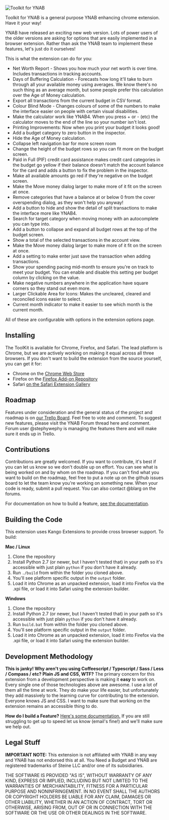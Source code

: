 ![Toolkit for YNAB](http://i.imgur.com/SJhwBpU.png "Toolkit for YNAB")

Toolkit for YNAB is a general purpose YNAB enhancing chrome extension. Have it your way!

YNAB have released an exciting new web version. Lots of power users of the older
versions are asking for options that are easily implemented in a browser extension.
Rather than ask the YNAB team to implement these features, let's just do it
ourselves!

This is what the extension can do for you:

- Net Worth Report - Shows you how much your net worth is over time. Includes transactions in tracking accounts.
- Days of Buffering Calculation - Forecasts how long it'll take to burn through all your available money using averages. We know there's no such thing as an average month, but some people prefer this calculation over the Age of Money calculation.
- Export all transactions from the current budget in CSV format.
- Colour Blind Mode - Changes colours of some of the numbers to make the interface easier on people with certain visual disabilities.
- Make the calculator work like YNAB4. When you press + or - (etc) the calculator moves to the end of the line so your number isn't lost.
- Printing Improvements: Now when you print your budget it looks good!
- Add a budget category to zero button in the inspector.
- Hide the Age of Money calculation.
- Collapse left navigation bar for more screen room
- Change the height of the budget rows so you can fit more on the budget screen.
- Paid in Full (PIF) credit card assistance makes credit card categories in the budget go yellow if their balance doesn't match the account balance for the card and adds a button to fix the problem in the inspector.
- Make all available amounts go red if they're negative on the budget screen.
- Make the Move money dialog larger to make more of it fit on the screen at once.
- Remove categories that have a balance at or below 0 from the cover overspending dialog, as they won't help you anyway!
- Add a button to hide and show the detail of split transactions to make the interface more like YNAB4.
- Search for target category when moving money with an autocomplete you can type into.
- Add a button to collapse and expand all budget rows at the top of the budget screen.
- Show a total of the selected transactions in the account view.
- Make the Move money dialog larger to make more of it fit on the screen at once.
- Add a setting to make enter just save the transaction when adding transactions.
- Show your spending pacing mid-month to ensure you're on track to meet your budget. You can enable and disable this setting per budget column by clicking on the value.
- Make negative numbers anywhere in the application have square corners so they stand out even more.
- Larger Clickable Area for Icons: Makes the uncleared, cleared and reconciled icons easier to select.
- Current month indicator to make it easier to see which month is the current month.

All of these are configurable with options in the extension options page.

Installing
---------------
The ToolKit is available for Chrome, Firefox, and Safari. The lead platform is Chrome, but we are actively working on making it equal across all three browsers.
If you don't want to build the extension from the source yourself, you can get it for:

- Chrome on the [Chrome Web Store](https://chrome.google.com/webstore/detail/toolkit-for-ynab/lmhdkkhepllpnondndgpgclfjnlofgjl)
- Firefox on the [Firefox Add-on Repository](https://addons.mozilla.org/firefox/addon/toolkit-for-ynab/)
- Safari [on the Safari Extension Gallery](https://safari-extensions.apple.com/details/?id=com.kangoextensions.ynabenhanced-7M68YQDBSE)

Roadmap
-------

Features under consideration and the general status of the project and roadmap is on [our Trello Board](https://trello.com/b/EzOvXlil/ynab-enhanced-roadmap). Feel free to vote and comment. To suggest new features, please visit the YNAB Forum thread here and comment. Forum user @stephywephy is managing the features there and will make sure it ends up in Trello.

Contributions
-------------

Contributions are greatly welcomed. If you want to contribute, it's best if you can let us know so we don't double up on effort. You can see what is being worked on and by whom on the roadmap. If you can't find what you want to build on the roadmap, feel free to put a note up on the github issues board to let the team know you're working on something new. When your code is ready, submit a pull request. You can also contact @blarg on the forums.

For documentation on how to build a feature, [see the documentation](https://github.com/blargity/toolkit-for-ynab/blob/master/src/common/res/features/HOW_TO_BUILD_FEATURES.md).

Building the Code
-----------------
This extension uses Kango Extensions to provide cross browser support. To build:

**Mac / Linux**

1. Clone the repository
1. Install Python 2.7 (or newer, but I haven't tested that) in your path so it's accessible with just plain ```python``` if you don't have it already.
1. Run ```./build``` from within the folder you cloned above.
1. You'll see platform specific output in the ```output``` folder.
1. Load it into Chrome as an unpacked extension, load it into Firefox via the .xpi file, or load it into Safari using the extension builder.

**Windows**

1. Clone the repository
1. Install Python 2.7 (or newer, but I haven't tested that) in your path so it's accessible with just plain ```python``` if you don't have it already.
1. Run ```build.bat``` from within the folder you cloned above.
1. You'll see platform specific output in the ```output``` folder.
1. Load it into Chrome as an unpacked extension, load it into Firefox via the .xpi file, or load it into Safari using the extension builder.

Development Methodology
-----------------------

**This is janky! Why aren't you using Coffeescript / Typescript / Sass / Less / Compass / etc? Plain JS and CSS, WTF?**
The primary concern for this extension from a development perspective is making it **easy** to work on. Every single one of those technologies above are awesome. I use a lot of them all the time at work. They do make your life easier, but unfortunately they add massively to the learning curve for contributing to the extension. Everyone knows JS and CSS. I want to make sure that working on the extension remains an accessible thing to do.

**How do I build a Feature?**
[Here's some documentation.](https://github.com/blargity/toolkit-for-ynab/blob/master/src/common/res/features/HOW_TO_BUILD_FEATURES.md) If you are still struggling to get up to speed let us know (email's fine!) and we'll make sure we help out.

Legal Stuff
-----------

**IMPORTANT NOTE:** This extension is not affiliated with YNAB in any way and YNAB has not endorsed this at all. You Need a Budget and YNAB are registered trademarks of Steine LLC and/or one of its subsidiaries.

THE SOFTWARE IS PROVIDED "AS IS", WITHOUT WARRANTY OF ANY KIND, EXPRESS OR
IMPLIED, INCLUDING BUT NOT LIMITED TO THE WARRANTIES OF MERCHANTABILITY,
FITNESS FOR A PARTICULAR PURPOSE AND NONINFRINGEMENT. IN NO EVENT SHALL THE
AUTHORS OR COPYRIGHT HOLDERS BE LIABLE FOR ANY CLAIM, DAMAGES OR OTHER
LIABILITY, WHETHER IN AN ACTION OF CONTRACT, TORT OR OTHERWISE, ARISING FROM,
OUT OF OR IN CONNECTION WITH THE SOFTWARE OR THE USE OR OTHER DEALINGS IN THE
SOFTWARE.
